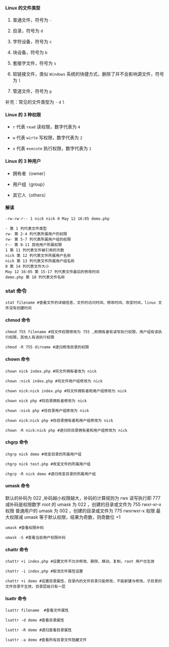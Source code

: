 #### Linux 的文件类型

1. 普通文件，符号为 `-`

2. 目录，符号为 `d`

3. 字符设备，符号为 `c`

4. 块设备，符号为 `b`

5. 套接字文件，符号为 `s`

6. 软链接文件，类似 `Windows` 系统的快捷方式，删除了并不会影响源文件，符号为 `l`

7. 管道文件，符号为 `p`

补充：常见的文件类型为 `-` `d` `l`

#### Linux 的 3 种权限

- `r` 代表 `read` 读权限，数字代表为 `4`

- `w` 代表 `wirte` 写权限，数字代表为 `2`

- `x` 代表 `execute` 执行权限，数字代表为 `1`

#### Linux 的 3 种用户

- 拥有者（owner）

- 用户组（group）

- 其它人（others）

#### 解读

```
-rw-rw-r-- 1 nick nick 0 May 12 16:05 demo.php

- 第 1 列代表文件类型
rw- 第 2-4 列代表所属用户的权限
rw- 第 5-7 列代表所属用户组的权限
r-- 第 8-11 其他用户所属权限
1 第 11 列代表文件被引用的次数
nick 第 12 列代表文件所属用户名称
nick 第 13 列代表文件所属用户组名称
0 第 14 列代表文件大小
May 12 16:05 第 15-17 列代表文件最后的修改时间
demo.php 第 18 列代表文件名称
```

### stat 命令

```
stat filename #查看文件的详细信息，文件的访问时间、修改时间、改变时间，linux 文件没有创建时间
```

#### chmod 命令

```
chmod 755 filename #将文件权限修改为 755 ,即拥有者有读写执行权限，用户组有读执行权限，其他人有读执行权限 

chmod -R 755 dirname #递归修改目录的权限
```

#### chown 命令

```
chown nick index.php #将文件拥有者改为 nick

chown :nick index.php #将文件用户组修改为 nick

chown nick:nick index.php #将文件拥有者和用户组修改为 nick

chown nick php #将目录拥有者修改为 nick

chown :nick php #将目录用户组修改为 nick

chown nick:nick php #将目录拥有者和用户组修改为 nick

chown -R nick:nick php #递归将目录拥有者和用户组修改为 nick
```

#### chgrp 命令

```
chgrp nick demo #改变目录的所属用户组

chgrp nick test.php #改变文件的所属用户组

chgrp -R nick demo #递归改变目录的所属用户组
```

#### umask 命令

默认的补码为 022 ,补码越小权限越大，补码的计算规则为 rwx 读写执行即 777 减补码是权限数字
root 的 umask 为 022 ，创建的目录或文件为 755 rwxr-xr-x 权限
普通用户的 umask 为 002 ，创建的目录或文件为 775 rwxrwxr-x 权限
最大权限减 umask 等于默认权限，结果为奇数，则奇数位 +1

```
umask #查看权限补码

umask -S #查看当前用户权限补码
```

#### chattr 命令

```
chattr +i index.php #设置文件不允许修改、删除、移动、复制，root 用户也生效

chattr -i index.php #取消文件属性设置

chattr +i demo #设置目录属性，目录内的文件目录只能修改，不能新建与修改，子目录的文件目录不生效，目录层级只有一层
```

#### lsattr 命令

```
lsattr filename  #查看文件属性

lsattr -d demo #查看目录属性

lsattr -R demo #递归查看目录属性

lsattr -a demo #查看所有目录文件隐藏文件
```